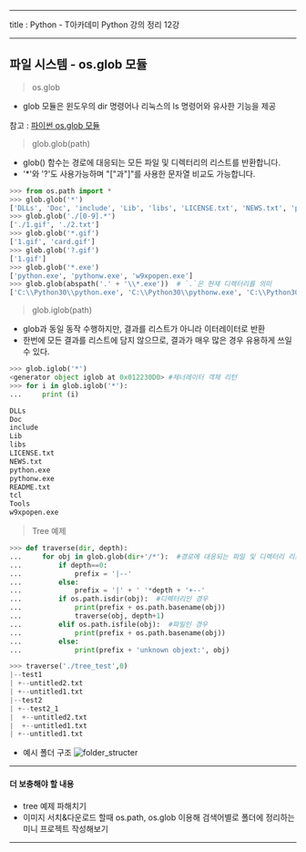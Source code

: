 
***
title : Python -  T아카데미 Python 강의 정리 12강
***

## 파일 시스템 - os.glob 모듈

> os.glob

- glob 모듈은 윈도우의 dir 명령어나 리눅스의 ls 명령어와 유사한 기능을 제공
 
참고 : [파이썬 os.glob 모듈](http://devanix.tistory.com/299?category=271929)

> glob.glob(path) 

- glob() 함수는 경로에 대응되는 모든 파일 및 디렉터리의 리스트를 반환합니다.
- '*'와 '?'도 사용가능하며 "["과"]"를 사용한 문자열 비교도 가능합니다.

```python
>>> from os.path import *
>>> glob.glob('*')
['DLLs', 'Doc', 'include', 'Lib', 'libs', 'LICENSE.txt', 'NEWS.txt', 'python.exe', 'pythonw.exe', 'README.txt', 'tcl', 'Tools', 'w9xpopen.exe']
>>> glob.glob('./[0-9].*')
['./1.gif', './2.txt']
>>> glob.glob('*.gif')
['1.gif', 'card.gif']
>>> glob.glob('?.gif')
['1.gif']
>>> glob.glob('*.exe')
['python.exe', 'pythonw.exe', 'w9xpopen.exe']
>>> glob.glob(abspath('.' + '\\*.exe'))  # `.`은 현재 디렉터리를 의미
['C:\\Python30\\python.exe', 'C:\\Python30\\pythonw.exe', 'C:\\Python30\\w9xpopen.exe']
```

> glob.iglob(path)

- glob과 동일 동작 수행하지만, 결과를 리스트가 아니라 이터레이터로 반환
- 한번에 모든 결과를 리스트에 담지 않으므로, 결과가 매우 많은 경우 유용하게 쓰일 수 있다.

```python
>>> glob.iglob('*')
<generator object iglob at 0x012230D0> #제너레이터 객체 리턴
>>> for i in glob.iglob('*'):
...     print (i)

DLLs
Doc
include
Lib
libs
LICENSE.txt
NEWS.txt
python.exe
pythonw.exe
README.txt
tcl
Tools
w9xpopen.exe
```

> Tree 예제

```python
>>> def traverse(dir, depth):
...     for obj in glob.glob(dir+'/*'):  #경로에 대응되는 파일 및 디렉터리 리스트 리턴
...         if depth==0:
...             prefix = '|--'
...         else:
...             prefix = '|' + ' '*depth + '+--'
...         if os.path.isdir(obj):  #디렉터리인 경우
...             print(prefix + os.path.basename(obj))
...             traverse(obj, depth+1)
...         elif os.path.isfile(obj):  #파일인 경우
...             print(prefix + os.path.basename(obj))
...         else:
...             print(prefix + 'unknown objext:', obj)

>>> traverse('./tree_test',0)
|--test1
| +--untitled2.txt
| +--untitled1.txt
|--test2
| +--test2_1
|  +--untitled2.txt
|  +--untitled1.txt
| +--untitled1.txt
```

- 예시 폴더 구조
![folder_structer](https://drive.google.com/file/d/10S3xFJKoP6nfg7Kyg4hkyIXyfeqzQ-ii/view?usp=sharing)

***  
#### 더 보충해야 할 내용
- tree 예제 파해치기
- 이미지 서치&다운로드 할때 os.path, os.glob 이용해 검색어별로 폴더에 정리하는 미니 프로젝트 작성해보기

***  





